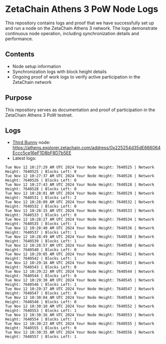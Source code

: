 # ZetaChain Athens 3 PoW Node Logs
This repository contains logs and proof that we have successfully set up and run a node on the ZetaChain Athens 3 network. The logs demonstrate continuous node operation, including synchronization details and performance.

## Contents
- Node setup information
- Synchronization logs with block height details
- Ongoing proof of work logs to verify active participation in the ZetaChain network

## Purpose
This repository serves as documentation and proof of participation in the ZetaChain Athens 3 PoW testnet.

## Logs

- [Third Bunny](https://thirdbunny.xyz/) node: https://athens.explorer.zetachain.com/address/0x225254d35dE666064Eccc5ce16eF1D8bF8D7b5EE
- Latest logs:
```
Tue Nov 12 10:27:29 AM UTC 2024 Your Node Height: 7640525 | Network Height: 7640525 | Blocks Left: 0
Tue Nov 12 10:27:37 AM UTC 2024 Your Node Height: 7640526 | Network Height: 7640526 | Blocks Left: 0
Tue Nov 12 10:27:43 AM UTC 2024 Your Node Height: 7640528 | Network Height: 7640528 | Blocks Left: 0
Tue Nov 12 10:28:01 AM UTC 2024 Your Node Height: 7640529 | Network Height: 7640531 | Blocks Left: 2
Tue Nov 12 10:28:09 AM UTC 2024 Your Node Height: 7640532 | Network Height: 7640532 | Blocks Left: 0
Tue Nov 12 10:28:15 AM UTC 2024 Your Node Height: 7640533 | Network Height: 7640533 | Blocks Left: 0
Tue Nov 12 10:28:27 AM UTC 2024 Your Node Height: 7640534 | Network Height: 7640535 | Blocks Left: 1
Tue Nov 12 10:28:40 AM UTC 2024 Your Node Height: 7640536 | Network Height: 7640537 | Blocks Left: 1
Tue Nov 12 10:28:49 AM UTC 2024 Your Node Height: 7640538 | Network Height: 7640539 | Blocks Left: 1
Tue Nov 12 10:28:57 AM UTC 2024 Your Node Height: 7640540 | Network Height: 7640540 | Blocks Left: 0
Tue Nov 12 10:29:05 AM UTC 2024 Your Node Height: 7640541 | Network Height: 7640542 | Blocks Left: 1
Tue Nov 12 10:29:16 AM UTC 2024 Your Node Height: 7640543 | Network Height: 7640543 | Blocks Left: 0
Tue Nov 12 10:29:22 AM UTC 2024 Your Node Height: 7640544 | Network Height: 7640544 | Blocks Left: 0
Tue Nov 12 10:29:30 AM UTC 2024 Your Node Height: 7640545 | Network Height: 7640546 | Blocks Left: 1
Tue Nov 12 10:29:37 AM UTC 2024 Your Node Height: 7640547 | Network Height: 7640547 | Blocks Left: 0
Tue Nov 12 10:30:04 AM UTC 2024 Your Node Height: 7640548 | Network Height: 7640548 | Blocks Left: 0
Tue Nov 12 10:30:10 AM UTC 2024 Your Node Height: 7640552 | Network Height: 7640553 | Blocks Left: 1
Tue Nov 12 10:30:16 AM UTC 2024 Your Node Height: 7640553 | Network Height: 7640554 | Blocks Left: 1
Tue Nov 12 10:30:23 AM UTC 2024 Your Node Height: 7640555 | Network Height: 7640555 | Blocks Left: 0
Tue Nov 12 10:30:35 AM UTC 2024 Your Node Height: 7640556 | Network Height: 7640557 | Blocks Left: 1
```

